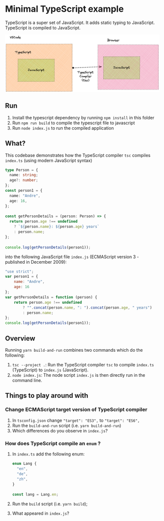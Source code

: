 # Minimal TypeScript example

TypeScript is a super set of JavaScript. It adds static typing to JavaScript. TypeScript is compiled to JavaScript.

![TypeScript in VSCode and in the browser](./TypeScript.png)

## Run

1. Install the typescript dependency by running `npm install` in this folder
2. Run `npm run build` to compile the typescript file to javascript
3. Run `node index.js` to run the compiled application

## What?

This codebase demonstrates how the TypeScript compiler `tsc` compiles `index.ts` (using modern JavaScript syntax)

```ts
type Person = {
  name: string;
  age?: number;
};
const person1 = {
  name: "Andre",
  age: 16,
};

const getPersonDetails = (person: Person) => {
  return person.age !== undefined
    ? `${person.name}: ${person.age} years`
    : person.name;
};

console.log(getPersonDetails(person1));
```

into the following JavaScript file `index.js` (ECMAScript version 3 - published in December 2009):

```js
"use strict";
var person1 = {
    name: "Andre",
    age: 16
};
var getPersonDetails = function (person) {
    return person.age !== undefined
        ? "".concat(person.name, ": ").concat(person.age, " years")
        : person.name;
};
console.log(getPersonDetails(person1));
```

## Overview

Running `yarn build-and-run` combines two commands which do the following:

1. `tsc --project .`: Run the TypeScript compiler `tsc` to compile `index.ts` (TypeScript) to `index.js` (JavaScript).
2. `node index.js`: The node script `index.js` is then directly run in the command line.

## Things to play around with

### Change ECMAScript target version of TypeScript compiler

1. In `tsconfig.json` change `"target": "ES3",` to `"target": "ES6",`
2. Run the `build-and-run` script (i.e. `yarn build-and-run`)
3. Which differences do you observe in `index.js`?

### How does TypeScript compile an `enum` ?

1. In `index.ts` add the following enum:

    ```ts
    enum Lang {
      "en",
      "de",
      "zh",
    }

    const lang = Lang.en;
    ```

2. Run the `build` script (i.e. `yarn build`);
3. What appeared in `index.js`?
